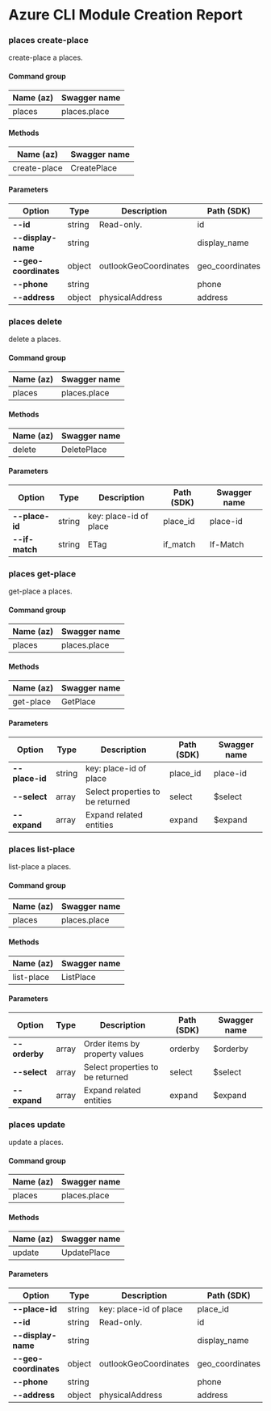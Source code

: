 # Azure CLI Module Creation Report

### places create-place

create-place a places.

#### Command group
|Name (az)|Swagger name|
|---------|------------|
|places|places.place|

#### Methods
|Name (az)|Swagger name|
|---------|------------|
|create-place|CreatePlace|

#### Parameters
|Option|Type|Description|Path (SDK)|Swagger name|
|------|----|-----------|----------|------------|
|**--id**|string|Read-only.|id|id|
|**--display-name**|string||display_name|displayName|
|**--geo-coordinates**|object|outlookGeoCoordinates|geo_coordinates|geoCoordinates|
|**--phone**|string||phone|phone|
|**--address**|object|physicalAddress|address|address|

### places delete

delete a places.

#### Command group
|Name (az)|Swagger name|
|---------|------------|
|places|places.place|

#### Methods
|Name (az)|Swagger name|
|---------|------------|
|delete|DeletePlace|

#### Parameters
|Option|Type|Description|Path (SDK)|Swagger name|
|------|----|-----------|----------|------------|
|**--place-id**|string|key: place-id of place|place_id|place-id|
|**--if-match**|string|ETag|if_match|If-Match|

### places get-place

get-place a places.

#### Command group
|Name (az)|Swagger name|
|---------|------------|
|places|places.place|

#### Methods
|Name (az)|Swagger name|
|---------|------------|
|get-place|GetPlace|

#### Parameters
|Option|Type|Description|Path (SDK)|Swagger name|
|------|----|-----------|----------|------------|
|**--place-id**|string|key: place-id of place|place_id|place-id|
|**--select**|array|Select properties to be returned|select|$select|
|**--expand**|array|Expand related entities|expand|$expand|

### places list-place

list-place a places.

#### Command group
|Name (az)|Swagger name|
|---------|------------|
|places|places.place|

#### Methods
|Name (az)|Swagger name|
|---------|------------|
|list-place|ListPlace|

#### Parameters
|Option|Type|Description|Path (SDK)|Swagger name|
|------|----|-----------|----------|------------|
|**--orderby**|array|Order items by property values|orderby|$orderby|
|**--select**|array|Select properties to be returned|select|$select|
|**--expand**|array|Expand related entities|expand|$expand|

### places update

update a places.

#### Command group
|Name (az)|Swagger name|
|---------|------------|
|places|places.place|

#### Methods
|Name (az)|Swagger name|
|---------|------------|
|update|UpdatePlace|

#### Parameters
|Option|Type|Description|Path (SDK)|Swagger name|
|------|----|-----------|----------|------------|
|**--place-id**|string|key: place-id of place|place_id|place-id|
|**--id**|string|Read-only.|id|id|
|**--display-name**|string||display_name|displayName|
|**--geo-coordinates**|object|outlookGeoCoordinates|geo_coordinates|geoCoordinates|
|**--phone**|string||phone|phone|
|**--address**|object|physicalAddress|address|address|
